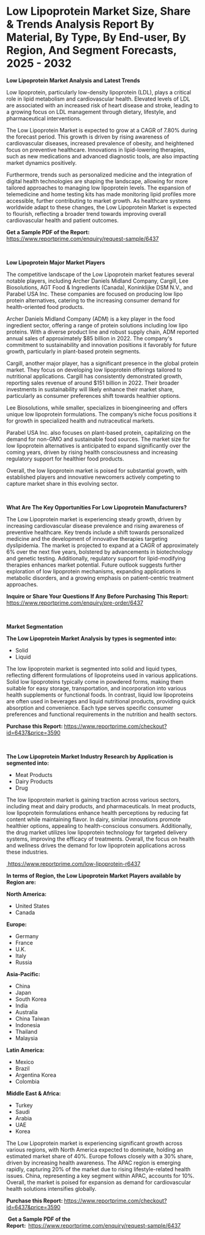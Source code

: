 <p><h1>Low Lipoprotein Market Size, Share & Trends Analysis Report By Material, By Type, By End-user, By Region, And Segment Forecasts, 2025 - 2032</h1></p><p><strong>Low Lipoprotein Market Analysis and Latest Trends</strong></p>
<p><p>Low lipoprotein, particularly low-density lipoprotein (LDL), plays a critical role in lipid metabolism and cardiovascular health. Elevated levels of LDL are associated with an increased risk of heart disease and stroke, leading to a growing focus on LDL management through dietary, lifestyle, and pharmaceutical interventions.</p><p>The Low Lipoprotein Market is expected to grow at a CAGR of 7.80% during the forecast period. This growth is driven by rising awareness of cardiovascular diseases, increased prevalence of obesity, and heightened focus on preventive healthcare. Innovations in lipid-lowering therapies, such as new medications and advanced diagnostic tools, are also impacting market dynamics positively.</p><p>Furthermore, trends such as personalized medicine and the integration of digital health technologies are shaping the landscape, allowing for more tailored approaches to managing low lipoprotein levels. The expansion of telemedicine and home testing kits has made monitoring lipid profiles more accessible, further contributing to market growth. As healthcare systems worldwide adapt to these changes, the Low Lipoprotein Market is expected to flourish, reflecting a broader trend towards improving overall cardiovascular health and patient outcomes.</p></p>
<p><strong>Get a Sample PDF of the Report:&nbsp;</strong> <a href="https://www.reportprime.com/enquiry/request-sample/6437?utm_campaign=4544&utm_medium=2&utm_source=Github&utm_content=ia&utm_term=15052025&utm_id=low-lipoprotein">https://www.reportprime.com/enquiry/request-sample/6437</a></p>
<p>&nbsp;</p>
<p><strong>Low Lipoprotein Major Market Players</strong></p>
<p><p>The competitive landscape of the Low Lipoprotein market features several notable players, including Archer Daniels Midland Company, Cargill, Lee Biosolutions, AGT Food & Ingredients (Canada), Koninklijke DSM N.V., and Parabel USA Inc. These companies are focused on producing low lipo protein alternatives, catering to the increasing consumer demand for health-oriented food products.</p><p>Archer Daniels Midland Company (ADM) is a key player in the food ingredient sector, offering a range of protein solutions including low lipo proteins. With a diverse product line and robust supply chain, ADM reported annual sales of approximately $85 billion in 2022. The company's commitment to sustainability and innovation positions it favorably for future growth, particularly in plant-based protein segments.</p><p>Cargill, another major player, has a significant presence in the global protein market. They focus on developing low lipoprotein offerings tailored to nutritional applications. Cargill has consistently demonstrated growth, reporting sales revenue of around $151 billion in 2022. Their broader investments in sustainability will likely enhance their market share, particularly as consumer preferences shift towards healthier options.</p><p>Lee Biosolutions, while smaller, specializes in bioengineering and offers unique low lipoprotein formulations. The company’s niche focus positions it for growth in specialized health and nutraceutical markets.</p><p>Parabel USA Inc. also focuses on plant-based protein, capitalizing on the demand for non-GMO and sustainable food sources. The market size for low lipoprotein alternatives is anticipated to expand significantly over the coming years, driven by rising health consciousness and increasing regulatory support for healthier food products.</p><p>Overall, the low lipoprotein market is poised for substantial growth, with established players and innovative newcomers actively competing to capture market share in this evolving sector.</p></p>
<p>&nbsp;</p>
<p><strong>What Are The Key Opportunities For Low Lipoprotein Manufacturers?</strong></p>
<p><p>The Low Lipoprotein market is experiencing steady growth, driven by increasing cardiovascular disease prevalence and rising awareness of preventive healthcare. Key trends include a shift towards personalized medicine and the development of innovative therapies targeting dyslipidemia. The market is projected to expand at a CAGR of approximately 6% over the next five years, bolstered by advancements in biotechnology and genetic testing. Additionally, regulatory support for lipid-modifying therapies enhances market potential. Future outlook suggests further exploration of low lipoprotein mechanisms, expanding applications in metabolic disorders, and a growing emphasis on patient-centric treatment approaches.</p></p>
<p><strong>Inquire or Share Your Questions If Any Before Purchasing This Report:</strong> <a href="https://www.reportprime.com/enquiry/pre-order/6437?utm_campaign=4544&utm_medium=2&utm_source=Github&utm_content=ia&utm_term=15052025&utm_id=low-lipoprotein">https://www.reportprime.com/enquiry/pre-order/6437</a></p>
<p>&nbsp;</p>
<p><strong>Market Segmentation</strong></p>
<p><strong>The Low Lipoprotein Market Analysis by types is segmented into:</strong></p>
<p><ul><li>Solid</li><li>Liquid</li></ul></p>
<p><p>The low lipoprotein market is segmented into solid and liquid types, reflecting different formulations of lipoproteins used in various applications. Solid low lipoproteins typically come in powdered forms, making them suitable for easy storage, transportation, and incorporation into various health supplements or functional foods. In contrast, liquid low lipoproteins are often used in beverages and liquid nutritional products, providing quick absorption and convenience. Each type serves specific consumer preferences and functional requirements in the nutrition and health sectors.</p></p>
<p><strong>Purchase this Report:&nbsp;</strong><a href="https://www.reportprime.com/checkout?id=6437&price=3590&utm_campaign=4544&utm_medium=2&utm_source=Github&utm_content=ia&utm_term=15052025&utm_id=low-lipoprotein">https://www.reportprime.com/checkout?id=6437&price=3590</a></p>
<p>&nbsp;</p>
<p><strong>The Low Lipoprotein Market Industry Research by Application is segmented into:</strong></p>
<p><ul><li>Meat Products</li><li>Dairy Products</li><li>Drug</li></ul></p>
<p><p>The low lipoprotein market is gaining traction across various sectors, including meat and dairy products, and pharmaceuticals. In meat products, low lipoprotein formulations enhance health perceptions by reducing fat content while maintaining flavor. In dairy, similar innovations promote healthier options, appealing to health-conscious consumers. Additionally, the drug market utilizes low lipoprotein technology for targeted delivery systems, improving the efficacy of treatments. Overall, the focus on health and wellness drives the demand for low lipoprotein applications across these industries.</p></p>
<p><a href="https://www.reportprime.com/low-lipoprotein-r6437?utm_campaign=4544&utm_medium=2&utm_source=Github&utm_content=ia&utm_term=15052025&utm_id=low-lipoprotein">&nbsp;https://www.reportprime.com/low-lipoprotein-r6437</a></p>
<p><strong>In terms of Region, the Low Lipoprotein Market Players available by Region are:</strong></p>
<p>
    <p> <strong> North America: </strong>
        <ul>
            <li>United States</li>
            <li>Canada</li>
        </ul>
        </p> 
    <p> <strong> Europe: </strong>
        <ul>
            <li>Germany</li>
            <li>France</li>
            <li>U.K.</li>
            <li>Italy</li>
            <li>Russia</li>
        </ul>
        </p> 
    <p> <strong> Asia-Pacific: </strong>
        <ul>
            <li>China</li>
            <li>Japan</li>
            <li>South Korea</li>
            <li>India</li>
            <li>Australia</li>
            <li>China Taiwan</li>
            <li>Indonesia</li>
            <li>Thailand</li>
            <li>Malaysia</li>
        </ul>
        </p> 
    <p> <strong> Latin America: </strong>
        <ul>
            <li>Mexico</li>
            <li>Brazil</li>
            <li>Argentina Korea</li>
            <li>Colombia</li>
        </ul>
        </p> 
    <p> <strong> Middle East & Africa: </strong>
        <ul>
            <li>Turkey</li>
            <li>Saudi</li>
            <li>Arabia</li>
            <li>UAE</li>
            <li>Korea</li>
        </ul>
    </p>
    </p>
<p><p>The Low Lipoprotein market is experiencing significant growth across various regions, with North America expected to dominate, holding an estimated market share of 40%. Europe follows closely with a 30% share, driven by increasing health awareness. The APAC region is emerging rapidly, capturing 20% of the market due to rising lifestyle-related health issues. China, representing a key segment within APAC, accounts for 10%. Overall, the market is poised for expansion as demand for cardiovascular health solutions intensifies globally.</p></p>
<p><strong>Purchase this Report: </strong><a href="https://www.reportprime.com/checkout?id=6437&price=3590&utm_campaign=4544&utm_medium=2&utm_source=Github&utm_content=ia&utm_term=15052025&utm_id=low-lipoprotein">https://www.reportprime.com/checkout?id=6437&price=3590</a></p>
<p>&nbsp;<strong>Get a Sample PDF of the Report:&nbsp;&nbsp;</strong><a href="https://www.reportprime.com/enquiry/request-sample/6437?utm_campaign=4544&utm_medium=2&utm_source=Github&utm_content=ia&utm_term=15052025&utm_id=low-lipoprotein">https://www.reportprime.com/enquiry/request-sample/6437</a></p>
<p><strong></strong></p>
<p><p></p><p></p><p></p></p>